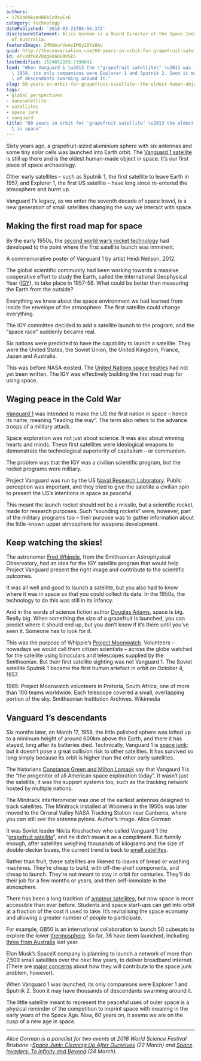 ```yaml
---
authors:
- 17kDpO9kxmUW8kSc0swEs6
category: technology
datePublished: '2018-03-21T05:56:37Z'
disclosureStatement: Alice Gorman is a Board Director of the Space Industry Association
  of Australia.
featureImage: 2MRdeurVwAsIMGy20Ya8Au
guid: http://theconversation.com/60-years-in-orbit-for-grapefruit-satellite-the-oldest-human-object-in-space-93640
id: 4PvZdfH0ZOqgkKA0U0USkS
lastmodified: 1524652333.7398841
lead: "When Vanguard 1 \u2013 the \"grapefruit satellite\" \u2013 was launched in\
  \ 1958, its only companions were Explorer 1 and Sputnik 2. Soon it may have thousands\
  \ of descendants swarming around it."
slug: 60-years-in-orbit-for-grapefruit-satellite--the-oldest-human-object-in-space
tags:
- global perspectives
- nanosatellite
- satellites
- space junk
- vanguard
title: "60 years in orbit for 'grapefruit satellite' \u2013 the oldest human object\
  \ in space"
---
```

Sixty years ago, a grapefruit-sized aluminium sphere with six antennas and some tiny solar cells was launched into Earth orbit. The [Vanguard 1 satellite](https://www.nasa.gov/content/vanguard-satellite-1958) is still up there and is the oldest human-made object in space. It’s our first piece of space archaeology. 

Other early satellites – such as Sputnik 1, the first satellite to leave Earth in 1957, and Explorer 1, the first US satellite – have long since re-entered the atmosphere and burnt up.

Vanguard 1’s legacy, as we enter the seventh decade of space travel, is a new generation of small satellites changing the way we interact with space. 


## Making the first road map for space

By the early 1950s, the [second world war’s rocket technology](http://www.v2rocket.com/) had developed to the point where the first satellite launch was imminent. 

A commemorative poster of Vanguard 1 by artist Heidi Neilson, 2012.

The global scientific community had been working towards a massive cooperative effort to study the Earth, called the International Geophysical Year ([IGY](http://www.nas.edu/history/igy/)), to take place in 1957-58. What could be better than measuring the Earth from the outside? 

Everything we knew about the space environment we had learned from inside the envelope of the atmosphere. The first satellite could change everything.

The IGY committee decided to add a satellite launch to the program, and the “space race” suddenly became real.

Six nations were predicted to have the capability to launch a satellite. They were the United States, the Soviet Union, the United Kingdom, France, Japan and Australia.

This was before NASA existed. The [United Nations space treaties](http://www.unoosa.org/oosa/en/ourwork/spacelaw/treaties.html) had not yet been written. The IGY was effectively building the first road map for using space.


## Waging peace in the Cold War

[Vanguard 1](https://history.nasa.gov/SP-4202.pdf) was intended to make the US the first nation in space – hence its name, meaning “leading the way”. The term also refers to the advance troops of a military attack. 

Space exploration was not just about science. It was also about winning hearts and minds. These first satellites were ideological weapons to demonstrate the technological superiority of capitalism – or communism.

The problem was that the IGY was a civilian scientific program, but the rocket programs were military.

Project Vanguard was run by the US [Naval Research Laboratory](https://www.nrl.navy.mil/). Public perception was important, and they tried to give the satellite a civilian spin to present the US’s intentions in space as peaceful.

This meant the launch rocket should not be a missile, but a scientific rocket, made for research purposes. Such “sounding rockets” were, however, part of the military programs too – their purpose was to gather information about the little-known upper atmosphere for weapons development. 


## Keep watching the skies!

The astronomer [Fred Whipple](https://www.cfa.harvard.edu/about/flwhipple.html), from the Smithsonian Astrophysical Observatory, had an idea for the IGY satellite program that would help Project Vanguard present the right image and contribute to the scientific outcomes.

It was all well and good to launch a satellite, but you also had to know where it was in space so that you could collect its data. In the 1950s, the technology to do this was still in its infancy. 

And in the words of science fiction author [Douglas Adams](https://www.goodreads.com/quotes/14434-space-is-big-you-just-won-t-believe-how-vastly-hugely), space is big. Really big. When something the size of a grapefruit is launched, you can predict where it should end up, but you don’t know if it’s there until you’ve seen it. Someone has to look for it.

This was the purpose of Whipple’s [Project Moonwatch](https://www.universetoday.com/100744/citizen-science-old-school-style-the-true-tale-of-operation-moonwatch/). Volunteers – nowadays we would call them citizen scientists – across the globe watched for the satellite using binoculars and telescopes supplied by the Smithsonian. But their first satellite sighting was not Vanguard 1. The Soviet satellite Sputnik 1 became the first human artefact in orbit on October 4, 1957. 

1965: Project Moonwatch volunteers in Pretoria, South Africa, one of more than 100 teams worldwide. Each telescope covered a small, overlapping portion of the sky. Smithsonian Institution Archives. Wikimedia

## Vanguard 1’s descendants

Six months later, on March 17, 1958, the little polished sphere was lofted up to a minimum height of around 600km above the Earth, and there it has stayed, long after its batteries died. Technically, Vanguard 1 is [space junk](https://theconversation.com/au/topics/space-junk-844); but it doesn’t pose a great collision risk to other satellites. It has survived so long simply because its orbit is higher than the other early satellites. 

The historians [Constance Green and Milton Lomask](https://history.nasa.gov/SP-4202/begin.html) say that Vangaurd 1 is the “the progenitor of all American space exploration today”. It wasn’t just the satellite, it was the support systems too, such as the tracking network hosted by multiple nations.

The Minitrack interferometer was one of the earliest antennas designed to track satellites. The Minitrack installed at Woomera in the 1950s was later moved to the Orroral Valley NASA Tracking Station near Canberra, where you can still see the antenna pylons. Author’s image. Alice Gorman

It was Soviet leader Nikita Krushschev who called Vanguard 1 the “[grapefruit satellite](https://phys.org/news/2008-03-vanguard-celebrates-years-space.html)”, and he didn’t mean it as a compliment. But funnily enough, after satellites weighing thousands of kilograms and the size of double-decker buses, the current trend is back to [small satellites](https://theconversation.com/australias-back-in-the-satellite-business-with-a-new-launch-76090). 

Rather than fruit, these satellites are likened to loaves of bread or washing machines. They’re cheap to build, with off-the-shelf components, and cheap to launch. They’re not meant to stay in orbit for centuries. They’ll do their job for a few months or years, and then self-immolate in the atmosphere.


There has been a long tradition of [amateur satellites](https://www.amsat.org/), but now space is more accessible than ever before. Students and space start-ups can get into orbit at a fraction of the cost it used to take. It’s revitalising the space economy and allowing a greater number of people to participate.

For example, QB50 is an international collaboration to launch 50 cubesats to explore the lower [thermosphere](https://scied.ucar.edu/shortcontent/thermosphere-overview). So far, 36 have been launched, including [three from Australia](https://www.huffingtonpost.com.au/2017/04/18/these-tiny-cube-shaped-satellites-are-launching-australia-back_a_22045161/) last year.

Elon Musk’s SpaceX company is planning to launch a network of more than 7,500 small satellites over the next few years, to deliver broadband internet. (There are [major concerns](https://www.huffingtonpost.com.au/2017/04/18/these-tiny-cube-shaped-satellites-are-launching-australia-back_a_22045161/) about how they will contribute to the space junk problem, however).

When Vanguard 1 was launched, its only companions were Explorer 1 and Sputnik 2. Soon it may have thousands of descendants swarming around it.

The little satellite meant to represent the peaceful uses of outer space is a physical reminder of the competition to imprint space with meaning in the early years of the Space Age. Now, 60 years on, it seems we are on the cusp of a new age in space.

* * *

_Alice Gorman is a panellist for two events at 2018 World Science Festival Brisbane –[Space Junk: Cleaning Up After Ourselves](https://www.worldsciencefestival.com.au/program/events/space-junk/) (22 March) and [Space Invaders: To Infinity and Beyond](https://www.worldsciencefestival.com.au/program/events/space-invaders-infinity-beyond/) (24 March)._